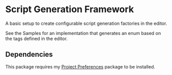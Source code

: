 # Script Generation Framework

A basic setup to create configurable script generation factories in the editor.

See the Samples for an implementation that generates an enum based on the tags defined in the editor.

## Dependencies
This package requires my [Project Preferences](https://github.com/xZenvin/UnityProjectPreferences) package to be installed.
